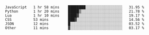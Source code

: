 
<!--START_SECTION:waka-->

```text
JavaScript   1 hr 58 mins    ████████░░░░░░░░░░░░░░░░░   31.95 %
Python       1 hr 20 mins    █████▒░░░░░░░░░░░░░░░░░░░   21.78 %
Lua          1 hr 10 mins    ████▓░░░░░░░░░░░░░░░░░░░░   19.17 %
CSS          53 mins         ███▓░░░░░░░░░░░░░░░░░░░░░   14.56 %
JSON         12 mins         █░░░░░░░░░░░░░░░░░░░░░░░░   03.52 %
Other        11 mins         ▓░░░░░░░░░░░░░░░░░░░░░░░░   03.17 %
```

<!--END_SECTION:waka-->

<!--unk0e-ctrlmd-blitzh-->
